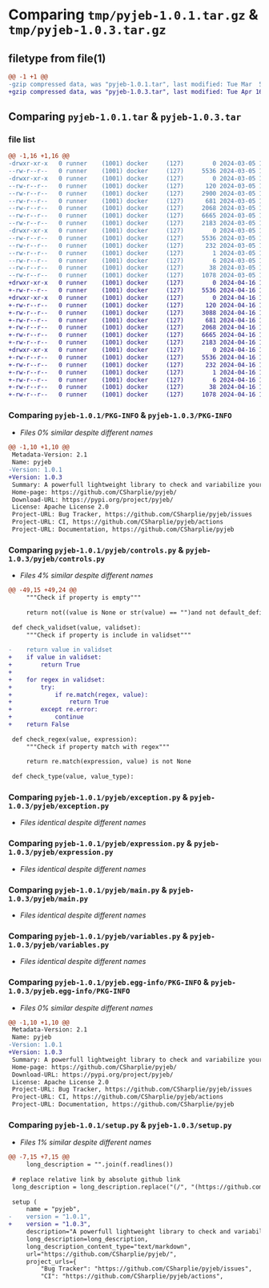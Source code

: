 # Comparing `tmp/pyjeb-1.0.1.tar.gz` & `tmp/pyjeb-1.0.3.tar.gz`

## filetype from file(1)

```diff
@@ -1 +1 @@
-gzip compressed data, was "pyjeb-1.0.1.tar", last modified: Tue Mar  5 17:55:52 2024, max compression
+gzip compressed data, was "pyjeb-1.0.3.tar", last modified: Tue Apr 16 18:03:59 2024, max compression
```

## Comparing `pyjeb-1.0.1.tar` & `pyjeb-1.0.3.tar`

### file list

```diff
@@ -1,16 +1,16 @@
-drwxr-xr-x   0 runner    (1001) docker     (127)        0 2024-03-05 17:55:52.406572 pyjeb-1.0.1/
--rw-r--r--   0 runner    (1001) docker     (127)     5536 2024-03-05 17:55:52.406572 pyjeb-1.0.1/PKG-INFO
-drwxr-xr-x   0 runner    (1001) docker     (127)        0 2024-03-05 17:55:52.406572 pyjeb-1.0.1/pyjeb/
--rw-r--r--   0 runner    (1001) docker     (127)      120 2024-03-05 17:55:46.000000 pyjeb-1.0.1/pyjeb/__init__.py
--rw-r--r--   0 runner    (1001) docker     (127)     2900 2024-03-05 17:55:46.000000 pyjeb-1.0.1/pyjeb/controls.py
--rw-r--r--   0 runner    (1001) docker     (127)      681 2024-03-05 17:55:46.000000 pyjeb-1.0.1/pyjeb/exception.py
--rw-r--r--   0 runner    (1001) docker     (127)     2068 2024-03-05 17:55:46.000000 pyjeb-1.0.1/pyjeb/expression.py
--rw-r--r--   0 runner    (1001) docker     (127)     6665 2024-03-05 17:55:46.000000 pyjeb-1.0.1/pyjeb/main.py
--rw-r--r--   0 runner    (1001) docker     (127)     2183 2024-03-05 17:55:46.000000 pyjeb-1.0.1/pyjeb/variables.py
-drwxr-xr-x   0 runner    (1001) docker     (127)        0 2024-03-05 17:55:52.406572 pyjeb-1.0.1/pyjeb.egg-info/
--rw-r--r--   0 runner    (1001) docker     (127)     5536 2024-03-05 17:55:52.000000 pyjeb-1.0.1/pyjeb.egg-info/PKG-INFO
--rw-r--r--   0 runner    (1001) docker     (127)      232 2024-03-05 17:55:52.000000 pyjeb-1.0.1/pyjeb.egg-info/SOURCES.txt
--rw-r--r--   0 runner    (1001) docker     (127)        1 2024-03-05 17:55:52.000000 pyjeb-1.0.1/pyjeb.egg-info/dependency_links.txt
--rw-r--r--   0 runner    (1001) docker     (127)        6 2024-03-05 17:55:52.000000 pyjeb-1.0.1/pyjeb.egg-info/top_level.txt
--rw-r--r--   0 runner    (1001) docker     (127)       38 2024-03-05 17:55:52.406572 pyjeb-1.0.1/setup.cfg
--rw-r--r--   0 runner    (1001) docker     (127)     1078 2024-03-05 17:55:46.000000 pyjeb-1.0.1/setup.py
+drwxr-xr-x   0 runner    (1001) docker     (127)        0 2024-04-16 18:03:59.539910 pyjeb-1.0.3/
+-rw-r--r--   0 runner    (1001) docker     (127)     5536 2024-04-16 18:03:59.539910 pyjeb-1.0.3/PKG-INFO
+drwxr-xr-x   0 runner    (1001) docker     (127)        0 2024-04-16 18:03:59.539910 pyjeb-1.0.3/pyjeb/
+-rw-r--r--   0 runner    (1001) docker     (127)      120 2024-04-16 18:03:54.000000 pyjeb-1.0.3/pyjeb/__init__.py
+-rw-r--r--   0 runner    (1001) docker     (127)     3088 2024-04-16 18:03:54.000000 pyjeb-1.0.3/pyjeb/controls.py
+-rw-r--r--   0 runner    (1001) docker     (127)      681 2024-04-16 18:03:54.000000 pyjeb-1.0.3/pyjeb/exception.py
+-rw-r--r--   0 runner    (1001) docker     (127)     2068 2024-04-16 18:03:54.000000 pyjeb-1.0.3/pyjeb/expression.py
+-rw-r--r--   0 runner    (1001) docker     (127)     6665 2024-04-16 18:03:54.000000 pyjeb-1.0.3/pyjeb/main.py
+-rw-r--r--   0 runner    (1001) docker     (127)     2183 2024-04-16 18:03:54.000000 pyjeb-1.0.3/pyjeb/variables.py
+drwxr-xr-x   0 runner    (1001) docker     (127)        0 2024-04-16 18:03:59.539910 pyjeb-1.0.3/pyjeb.egg-info/
+-rw-r--r--   0 runner    (1001) docker     (127)     5536 2024-04-16 18:03:59.000000 pyjeb-1.0.3/pyjeb.egg-info/PKG-INFO
+-rw-r--r--   0 runner    (1001) docker     (127)      232 2024-04-16 18:03:59.000000 pyjeb-1.0.3/pyjeb.egg-info/SOURCES.txt
+-rw-r--r--   0 runner    (1001) docker     (127)        1 2024-04-16 18:03:59.000000 pyjeb-1.0.3/pyjeb.egg-info/dependency_links.txt
+-rw-r--r--   0 runner    (1001) docker     (127)        6 2024-04-16 18:03:59.000000 pyjeb-1.0.3/pyjeb.egg-info/top_level.txt
+-rw-r--r--   0 runner    (1001) docker     (127)       38 2024-04-16 18:03:59.539910 pyjeb-1.0.3/setup.cfg
+-rw-r--r--   0 runner    (1001) docker     (127)     1078 2024-04-16 18:03:54.000000 pyjeb-1.0.3/setup.py
```

### Comparing `pyjeb-1.0.1/PKG-INFO` & `pyjeb-1.0.3/PKG-INFO`

 * *Files 0% similar despite different names*

```diff
@@ -1,10 +1,10 @@
 Metadata-Version: 2.1
 Name: pyjeb
-Version: 1.0.1
+Version: 1.0.3
 Summary: A powerfull lightweight library to check and variabilize your configuration files
 Home-page: https://github.com/CSharplie/pyjeb/
 Download-URL: https://pypi.org/project/pyjeb/
 License: Apache License 2.0
 Project-URL: Bug Tracker, https://github.com/CSharplie/pyjeb/issues
 Project-URL: CI, https://github.com/CSharplie/pyjeb/actions
 Project-URL: Documentation, https://github.com/CSharplie/pyjeb
```

### Comparing `pyjeb-1.0.1/pyjeb/controls.py` & `pyjeb-1.0.3/pyjeb/controls.py`

 * *Files 4% similar despite different names*

```diff
@@ -49,15 +49,24 @@
     """Check if property is empty"""
 
     return not((value is None or str(value) == "")and not default_defined)
 
 def check_validset(value, validset):
     """Check if property is include in validset"""
 
-    return value in validset
+    if value in validset:
+        return True
+
+    for regex in validset:
+        try:
+            if re.match(regex, value):
+                return True
+        except re.error:
+            continue
+    return False
 
 def check_regex(value, expression):
     """Check if property match with regex"""
 
     return re.match(expression, value) is not None
 
 def check_type(value, value_type):
```

### Comparing `pyjeb-1.0.1/pyjeb/exception.py` & `pyjeb-1.0.3/pyjeb/exception.py`

 * *Files identical despite different names*

### Comparing `pyjeb-1.0.1/pyjeb/expression.py` & `pyjeb-1.0.3/pyjeb/expression.py`

 * *Files identical despite different names*

### Comparing `pyjeb-1.0.1/pyjeb/main.py` & `pyjeb-1.0.3/pyjeb/main.py`

 * *Files identical despite different names*

### Comparing `pyjeb-1.0.1/pyjeb/variables.py` & `pyjeb-1.0.3/pyjeb/variables.py`

 * *Files identical despite different names*

### Comparing `pyjeb-1.0.1/pyjeb.egg-info/PKG-INFO` & `pyjeb-1.0.3/pyjeb.egg-info/PKG-INFO`

 * *Files 0% similar despite different names*

```diff
@@ -1,10 +1,10 @@
 Metadata-Version: 2.1
 Name: pyjeb
-Version: 1.0.1
+Version: 1.0.3
 Summary: A powerfull lightweight library to check and variabilize your configuration files
 Home-page: https://github.com/CSharplie/pyjeb/
 Download-URL: https://pypi.org/project/pyjeb/
 License: Apache License 2.0
 Project-URL: Bug Tracker, https://github.com/CSharplie/pyjeb/issues
 Project-URL: CI, https://github.com/CSharplie/pyjeb/actions
 Project-URL: Documentation, https://github.com/CSharplie/pyjeb
```

### Comparing `pyjeb-1.0.1/setup.py` & `pyjeb-1.0.3/setup.py`

 * *Files 1% similar despite different names*

```diff
@@ -7,15 +7,15 @@
     long_description = "".join(f.readlines())
 
 # replace relative link by absolute github link
 long_description = long_description.replace("(/", "(https://github.com/CSharplie/pyjeb/blob/main/")
 
 setup (
     name = "pyjeb",
-    version = "1.0.1",
+    version = "1.0.3",
     description="A powerfull lightweight library to check and variabilize your configuration files",
     long_description=long_description,
     long_description_content_type="text/markdown",
     url="https://github.com/CSharplie/pyjeb/",
     project_urls={
         "Bug Tracker": "https://github.com/CSharplie/pyjeb/issues",
         "CI": "https://github.com/CSharplie/pyjeb/actions",
```

